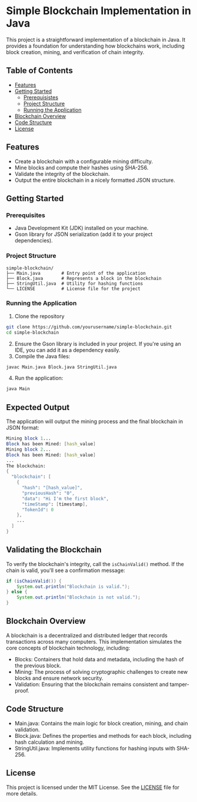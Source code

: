 # Simple Blockchain Implementation in Java
This project is a straightforward implementation of a blockchain in Java. It provides a foundation for understanding how blockchains work, including block creation, mining, and verification of chain integrity.

## Table of Contents
- [Features](https://github.com/DelWow/Simple-Blockchain-Implementation-in-Java?tab=readme-ov-file#features)
- [Getting Started](https://github.com/DelWow/Simple-Blockchain-Implementation-in-Java/edit/main/README.md#getting-started)
   - [Prerequisistes](https://github.com/DelWow/Simple-Blockchain-Implementation-in-Java/edit/main/README.md#prerequisites)
   - [Project Structure](https://github.com/DelWow/Simple-Blockchain-Implementation-in-Java/edit/main/README.md#project-structure)
   - [Running the Application](https://github.com/DelWow/Simple-Blockchain-Implementation-in-Java/edit/main/README.md#running-the-application)
- [Blockchain Overview](https://github.com/DelWow/Simple-Blockchain-Implementation-in-Java/edit/main/README.md#blockchain-overview)
- [Code Structure](https://github.com/DelWow/Simple-Blockchain-Implementation-in-Java/edit/main/README.md#code-structure)
- [License](https://github.com/DelWow/Simple-Blockchain-Implementation-in-Java/edit/main/README.md#license)

## Features
- Create a blockchain with a configurable mining difficulty.
- Mine blocks and compute their hashes using SHA-256.
- Validate the integrity of the blockchain.
- Output the entire blockchain in a nicely formatted JSON structure.

## Getting Started
### Prerequisites
- Java Development Kit (JDK) installed on your machine.
- Gson library for JSON serialization (add it to your project dependencies).

### Project Structure
```
simple-blockchain/
├── Main.java        # Entry point of the application
├── Block.java       # Represents a block in the blockchain
├── StringUtil.java  # Utility for hashing functions
└── LICENSE          # License file for the project
```

### Running the Application
1. Clone the repository
``` bash
git clone https://github.com/yourusername/simple-blockchain.git
cd simple-blockchain
```
2. Ensure the Gson library is included in your project. If you're using an IDE, you can add it as a dependency easily.
3. Compile the Java files:
``` bash
javac Main.java Block.java StringUtil.java
```
4. Run the application:
``` bash
java Main
```


## Expected Output
The application will output the mining process and the final blockchain in JSON format:
``` mathematica
Mining block 1...
Block has been Mined: [hash_value]
Mining block 2...
Block has been Mined: [hash_value]
...
The blockchain:
{
  "blockchain": [
    {
      "hash": "[hash_value]",
      "previousHash": "0",
      "data": "Hi I'm the first block",
      "timeStamp": [timestamp],
      "TokenId": 0
    },
    ...
  ]
}
```

## Validating the Blockchain
To verify the blockchain's integrity, call the ```isChainValid()``` method. If the chain is valid, you'll see a confirmation message:
``` java
if (isChainValid()) {
    System.out.println("Blockchain is valid.");
} else {
    System.out.println("Blockchain is not valid.");
}
```

## Blockchain Overview
A blockchain is a decentralized and distributed ledger that records transactions across many computers. This implementation simulates the core concepts of blockchain technology, including:

- Blocks: Containers that hold data and metadata, including the hash of the previous block.
- Mining: The process of solving cryptographic challenges to create new blocks and ensure network security.
- Validation: Ensuring that the blockchain remains consistent and tamper-proof.

## Code Structure
- Main.java: Contains the main logic for block creation, mining, and chain validation.
- Block.java: Defines the properties and methods for each block, including hash calculation and mining.
- StringUtil.java: Implements utility functions for hashing inputs with SHA-256.

## License 
This project is licensed under the MIT License. See the [LICENSE](https://github.com/DelWow/Simple-Blockchain-Implementation-in-Java/blob/main/LICENSE)  file for more details.

